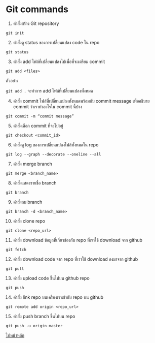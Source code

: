 # Git commands

1. คำสั่งสร้าง Git repository

`git init`

2. คำสั่งดู status ของการเปลี่ยนแปลง code ใน repo

`git status`

3. คำสั่ง add ไฟล์ที่เปลี่ยนแปลงไปเพื่อที่จะเตรียม commit

`git add <files>`

ตัวอย่าง

`git add .` จะทำการ add ไฟล์ที่เปลี่ยนแปลงทั้งหมด

4. คำสั่ง commit ไฟล์ที่เปลี่ยนแปลงทั้งหมดพร้อมกับ commit message เพื่ออธิบาย commit ว่าเราทำอะไรใน commit นี้บ้าง

`git commit -m “commit message”`

5. คำสั่งเลือก commit ที่จะไปอยู่

`git checkout <commit_id>`

6. คำสั่งดู log ของการเปลี่ยนแปลงไฟล์ทั้งหมดใน repo

`git log --graph --decorate --oneline --all`

7. คำสั่ง merge branch

`git merge <branch_name>`

8. คำสั่งแสดงรายชื่อ branch

`git branch`

9. คำสั่งลบ branch

`git branch -d <branch_name>`

10. คำสั่ง clone repo

`git clone <repo_url>`

11. คำสั่ง download ข้อมูลที่เกี่ยวข้องกับ repo ที่เราใช้ download จาก github

`git fetch`

12. คำสั่ง download code จาก repo ที่เราใช้ download ลงมาจาก github

`git pull`

13. คำสั่ง upload code ขึ้นไปบน github repo

`git push`

14. คำสั่ง link repo บนเครื่องเราเข้ากับ repo บน github

`git remote add origin <repo_url>`

15. คำสั่ง push branch ขึ้นไปบน repo

`git push -u origin master`

[ไปหน้าหลัก](https://github.com/napatwongchr/intro-to-git/blob/main/README.md)
